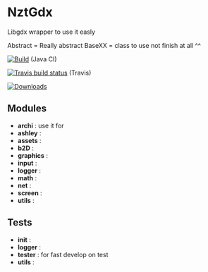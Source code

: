 # NztGdx
Libgdx wrapper to use it easly

Abstract = Really abstract 
BaseXX = class to use
not finish at all ^^

[![Build](https://github.com/fabiitch/NztGdx/workflows/Java%20CI/badge.svg?branch=master)](https://github.com/fabiitch/NztGdx/actions) (Java CI)  

[![Travis build status](https://travis-ci.org/fabiitch/NztGdx.svg?branch=master)](https://travis-ci.org/fabiitch/NztGdx) (Travis)  

[![Downloads](https://img.shields.io/github/downloads/fabiitch/NztGdx/total.svg)](https://github.com/fabiitch/NztGdx/releases)  

## Modules

* **archi** : use it for
* **ashley** : 
* **assets** : 
* **b2D** : 
* **graphics** : 
* **input** : 
* **logger** : 
* **math** : 
* **net** : 
* **screen** : 
* **utils** : 


## Tests 

* **init** : 
* **logger** : 
* **tester** : for fast develop on test
* **utils** : 
